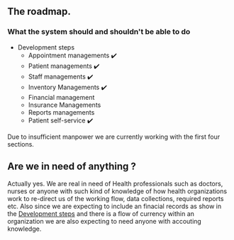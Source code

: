 ## The roadmap.

### What the system should and shouldn't be able to do

- Development steps
  - Appointment managements :heavy_check_mark:
  - Patient managements :heavy_check_mark:
  - Staff managements :heavy_check_mark:
  - Inventory Managements :heavy_check_mark:
  - Financial management
  - Insurance Managements
  - Reports managements
  - Patient self-service :heavy_check_mark:

Due to insufficient manpower we are currently working with the first four sections.

## Are we in need of anything ?

Actually yes. We are real in need of Health professionals such as doctors, nurses or anyone with such kind of knowledge of how health organizations work to re-direct us of the working flow, data collections, required reports etc. Also since we are expecting to include an finacial records as show in the [Development steps](what-the-system-should-and-shouldn't-be-able-to-do) and there is a flow of currency within an organization we are also expecting to need anyone with accouting knowledge.
